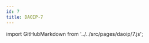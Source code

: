 ```yaml
---
id: 7
title: DAOIP-7
---
```


import GitHubMarkdown from '../../src/pages/daoip/7.js';

<GitHubMarkdown />
